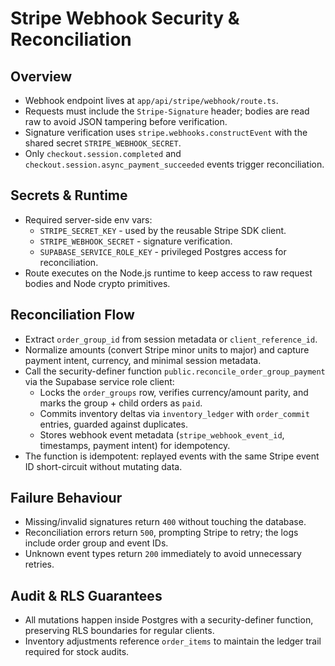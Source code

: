 # Stripe Webhook Security & Reconciliation

## Overview

- Webhook endpoint lives at `app/api/stripe/webhook/route.ts`.
- Requests must include the `Stripe-Signature` header; bodies are read raw to avoid JSON tampering before verification.
- Signature verification uses `stripe.webhooks.constructEvent` with the shared secret `STRIPE_WEBHOOK_SECRET`.
- Only `checkout.session.completed` and `checkout.session.async_payment_succeeded` events trigger reconciliation.

## Secrets & Runtime

- Required server-side env vars:
  - `STRIPE_SECRET_KEY` - used by the reusable Stripe SDK client.
  - `STRIPE_WEBHOOK_SECRET` - signature verification.
  - `SUPABASE_SERVICE_ROLE_KEY` - privileged Postgres access for reconciliation.
- Route executes on the Node.js runtime to keep access to raw request bodies and Node crypto primitives.

## Reconciliation Flow

- Extract `order_group_id` from session metadata or `client_reference_id`.
- Normalize amounts (convert Stripe minor units to major) and capture payment intent, currency, and minimal session metadata.
- Call the security-definer function `public.reconcile_order_group_payment` via the Supabase service role client:
  - Locks the `order_groups` row, verifies currency/amount parity, and marks the group + child orders as `paid`.
  - Commits inventory deltas via `inventory_ledger` with `order_commit` entries, guarded against duplicates.
  - Stores webhook event metadata (`stripe_webhook_event_id`, timestamps, payment intent) for idempotency.
- The function is idempotent: replayed events with the same Stripe event ID short-circuit without mutating data.

## Failure Behaviour

- Missing/invalid signatures return `400` without touching the database.
- Reconciliation errors return `500`, prompting Stripe to retry; the logs include order group and event IDs.
- Unknown event types return `200` immediately to avoid unnecessary retries.

## Audit & RLS Guarantees

- All mutations happen inside Postgres with a security-definer function, preserving RLS boundaries for regular clients.
- Inventory adjustments reference `order_items` to maintain the ledger trail required for stock audits.
